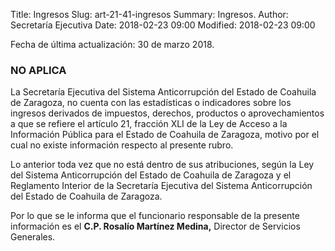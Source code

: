 Title: Ingresos
Slug: art-21-41-ingresos
Summary: Ingresos.
Author: Secretaría Ejecutiva
Date: 2018-02-23 09:00
Modified: 2018-02-23 09:00


Fecha de última actualización: 30 de marzo 2018.

### NO APLICA

La Secretaría Ejecutiva del Sistema Anticorrupción del Estado de
Coahuila de Zaragoza, no cuenta con las estadísticas o indicadores
sobre los ingresos derivados de impuestos, derechos, productos o
aprovechamientos a que se refiere el artículo 21, fracción XLI de la
Ley de Acceso a la Información Pública para el Estado de Coahuila de
Zaragoza, motivo por el cual no existe información respecto al presente
rubro.

Lo anterior toda vez que no está dentro de sus atribuciones, según la
Ley del Sistema Anticorrupción del Estado de Coahuila de Zaragoza y el
Reglamento Interior de la Secretaría Ejecutiva del Sistema
Anticorrupción del Estado de Coahuila de Zaragoza.

Por lo que se le informa que el funcionario responsable de la presente
información es el **C.P. Rosalío Martínez Medina,** Director de
Servicios Generales.
